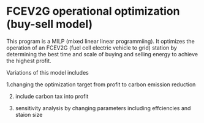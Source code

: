 # FCEV2G operational optimization (buy-sell model)
This program is a MILP (mixed linear linear programmiing). It optimizes the operation of an FCEV2G (fuel cell electric vehicle to grid) station by determining the best time and scale of buying and selling energy to achieve the highest profit.

Variations of this model includes 

1.changing the optimization target from profit to carbon emission reduction 

2. include carbon tax into profit
   
3. sensitivity analysis by changing parameters including effciencies and staion size
   
